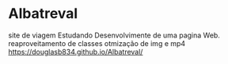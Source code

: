 # Albatreval
site de viagem
Estudando Desenvolvimente de uma pagina Web.
reaproveitamento de classes 
otmização de img e mp4 
https://douglasb834.github.io/Albatreval/
